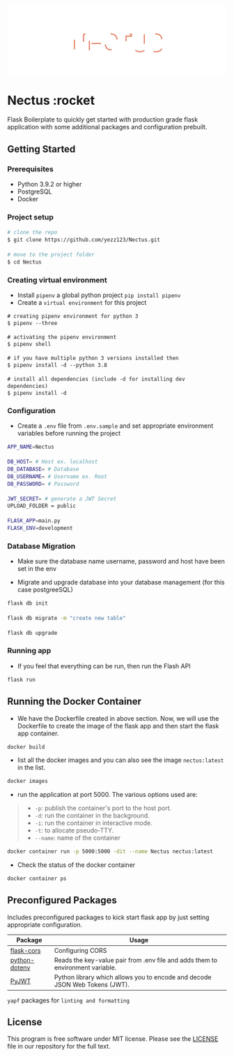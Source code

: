 ![NECTUS](.vscode/header.svg)

# Nectus :rocket

Flask Boilerplate to quickly get started with production grade flask application with some additional packages and configuration prebuilt.

## Getting Started

### Prerequisites

- Python 3.9.2 or higher
- PostgreSQL
- Docker

### Project setup

```sh
# clone the repo
$ git clone https://github.com/yezz123/Nectus.git

# move to the project folder
$ cd Nectus
```

### Creating virtual environment

- Install `pipenv` a global python project `pip install pipenv`
- Create a `virtual environment` for this project

```shell
# creating pipenv environment for python 3
$ pipenv --three

# activating the pipenv environment
$ pipenv shell

# if you have multiple python 3 versions installed then
$ pipenv install -d --python 3.8

# install all dependencies (include -d for installing dev dependencies)
$ pipenv install -d
```

### Configuration

- Create a `.env` file from `.env.sample` and set appropriate environment variables before running the project

```sh
APP_NAME=Nectus

DB_HOST= # Host ex. localhost
DB_DATABASE= # Database
DB_USERNAME= # Username ex. Root
DB_PASSWORD= # Password

JWT_SECRET= # generate a JWT Secret
UPLOAD_FOLDER = public

FLASK_APP=main.py
FLASK_ENV=development
```

### Database Migration

- Make sure the database name username, password and host have been set in the env

- Migrate and upgrade database into your database management (for this case postgreeSQL)

```sh
flask db init

flask db migrate -m "create new table"

flask db upgrade
```

### Running app

- If you feel that everything can be run, then run the Flash API

```sh
flask run
```

## Running the Docker Container

- We have the Dockerfile created in above section. Now, we will use the Dockerfile to create the image of the flask app and then start the flask app container.

```sh
docker build
```

- list all the docker images and you can also see the image `nectus:latest` in the list.

```sh
docker images
```

- run the application at port 5000. The various options used are:

> - `-p`: publish the container's port to the host port.
> - `-d`: run the container in the background.
> - `-i`: run the container in interactive mode.
> - `-t`: to allocate pseudo-TTY.
> - `--name`: name of the container

```sh
docker container run -p 5000:5000 -dit --name Nectus nectus:latest
```

- Check the status of the docker container

```sh
docker container ps
```

## Preconfigured Packages

Includes preconfigured packages to kick start flask app by just setting appropriate configuration.

| Package                                                  | Usage                                                                          |
| -------------------------------------------------------- | ------------------------------------------------------------------------------ |
| [flask-cors](https://flask-cors.readthedocs.io/)         | Configuring CORS                                                               |
| [python-dotenv](https://pypi.org/project/python-dotenv/) | Reads the key-value pair from .env file and adds them to environment variable. |
| [PyJWT](https://pyjwt.readthedocs.io/en/stable/)         | Python library which allows you to encode and decode JSON Web Tokens (JWT).    |

`yapf` packages for `linting and formatting`

## License

This program is free software under MIT license. Please see the [LICENSE](LICENSE) file in our repository for the full text.
